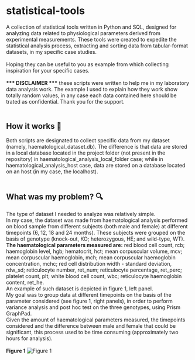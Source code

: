 # statistical-tools
A collection of statistical tools written in Python and SQL, designed for analyzing data related to physiological parameters derived from experimental measurements. These tools were created to expedite the statistical analysis process, extracting and sorting data from tabular-format datasets, in my specific case studies.<br>
<br>
Hoping they can be useful to you as example from which collecting inspiration for your specific cases.<br>
<br>
**\*\*\* DISCLAIMER \*\*\*** these scripts were written to help me in my laboratory data analysis work. The example I used to explain how they work show totally random values, in any case each data contained here should be trated as confidential. Thank you for the support.<br>
<br>
## How it works :wrench: <br>
Both scripts are designated to collect specific data from my dataset (namely, haematological_dataset.db). The difference is that data are stored in a local database located in the project folder (not present in the repository) in haematological_analysis_local_folder case; while in haematological_analysis_host case, data are stored on a database located on an host (in my case, the localhost).<br><br>
## What was my problem? :mag:<br>
The type of dataset I needed to analyze was relatively simple.<br>
In my case, the dataset was made from haematological analysis performed on blood sample from different subjects (both male and female) at different timepoints (6, 12, 18 and 24 months). These subjects were grouped on the basis of genotype (knock-out, KO; heterozygous, HE; and wild-type, WT).<br> 
**The haematological parameters measured are:** red blood cell count, rcb; haemoglobin level, hgb; hematocrit, hct; mean corpuscular volume, mcv; mean corpuscular haemoglobin, mch; mean corpuscular haemoglobin concentration, mchc; red cell distribution width - standard deviation, rdw_sd; reticulocyte number, ret_num; reticulocyte percentage, ret_perc; platelet count, plt; white blood cell count, wbc; reticulocyte haemoglobin content, ret_he.<br>
An example of such dataset is depicted in figure 1, left panel.<br>
My goal was to group data at different timepoints on the basis of the parameter considered (see figure 1, right panels), in order to perform variance analysis and post hoc test on the three genotypes, using Prism GraphPad.<br>
Given the amount of haematological parameters measured, the timepoints considered and the difference between male and female that could be significant, this process used to be time consuming (approximately two hours for analysis).<br><br>
**Figure 1**
![Figure 1](https://github.com/alanzanardi/statistical-tools/blob/main/Fig1.jpg)

